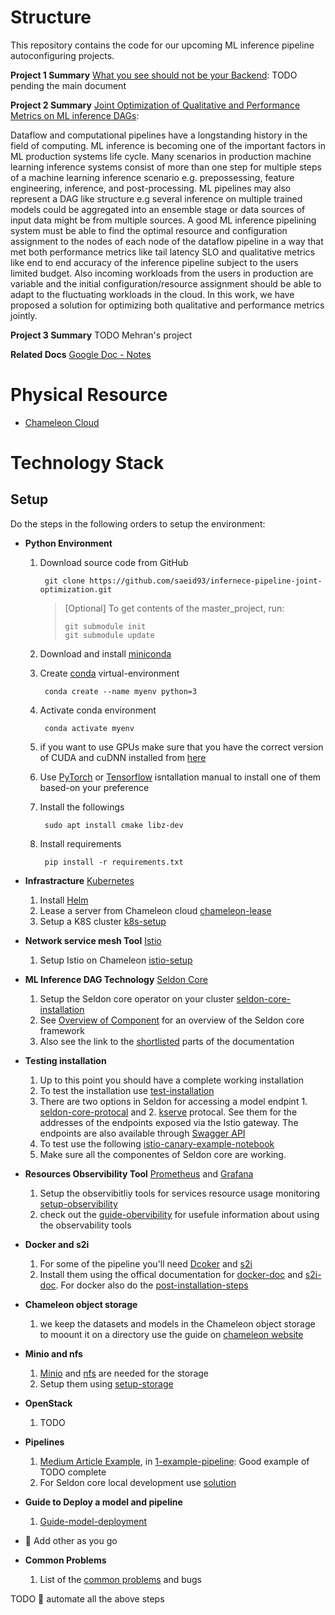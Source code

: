# Structure

This repository contains the code for our upcoming ML inference pipeline autoconfiguring projects.

**Project 1 Summary** [What you see should not be your Backend](https://www.overleaf.com/read/pvmxxqcgcfnn):
TODO pending the main document

**Project 2 Summary** [Joint Optimization of Qualitative and Performance Metrics on ML inference DAGs](https://www.overleaf.com/read/pfnwptxyktff):

Dataflow and computational pipelines have a longstanding history in the field of computing. ML inference is becoming one of the important factors in ML production systems life cycle. Many scenarios in production machine learning inference systems consist of more than one step for multiple steps of a machine learning inference scenario e.g. prepossessing, feature engineering, inference, and post-processing. ML pipelines may also represent a DAG like structure e.g several inference on multiple trained models could be aggregated into an ensemble stage or data sources of input data might be from multiple sources. A good ML inference pipelining system must be able to find the optimal resource and configuration assignment to the nodes of each node of the dataflow pipeline in a way that met both performance metrics like tail latency SLO and qualitative metrics like end to end accuracy of the inference pipeline subject to the users limited budget. Also incoming workloads from the users in production are variable and the initial configuration/resource assignment should be able to adapt to the fluctuating workloads in the cloud. In this work, we have proposed a solution for optimizing both qualitative and performance metrics jointly.

**Project 3 Summary** TODO Mehran's project


**Related Docs**
[Google Doc - Notes](https://docs.google.com/document/d/1VbMDl_09n77NCRk58C9vqzDLGkgfliPUYxS3NVX8fgw/edit?usp=sharing)

# Physical Resource
* [Chameleon Cloud](https://chameleoncloud.org/)

# Technology Stack
## Setup

Do the steps in the following orders to setup the environment:
* **Python Environment**
  1. Download source code from GitHub
     ```
      git clone https://github.com/saeid93/infernece-pipeline-joint-optimization.git
     ```
     > [Optional] To get contents of the master_project, run:
     > ```shell
     > git submodule init
     > git submodule update
     > ```
  2. Download and install [miniconda](https://docs.conda.io/en/latest/miniconda.html)
  3. Create [conda](https://docs.conda.io/en/latest/miniconda.html) virtual-environment
     ```
      conda create --name myenv python=3
     ```
  4. Activate conda environment
     ```
      conda activate myenv
     ```
  5. if you want to use GPUs make sure that you have the correct version of CUDA and cuDNN installed from [here](https://docs.nvidia.com/deeplearning/cudnn/install-guide/index.html)
  6. Use [PyTorch](https://pytorch.org/) or [Tensorflow](https://www.tensorflow.org/install/pip#virtual-environment-install) isntallation manual to install one of them based-on your preference

  7. Install the followings
     ```
      sudo apt install cmake libz-dev
     ```
  8. Install requirements
     ```
      pip install -r requirements.txt
     ```
* **Infrastracture** [Kubernetes](https://kubernetes.io/)
   1. Install [Helm](https://helm.sh/docs/intro/install/)
   2. Lease a server from Chameleon cloud [chameleon-lease](docs/chameleon-lease.md)
   3. Setup a K8S cluster [k8s-setup](docs/setup-chameleon-k8s.md)
* **Network service mesh Tool** [Istio](https://istio.io/)
   1. Setup Istio on Chameleon [istio-setup](docs/setup-istio.md)
* **ML Inference DAG Technology** [Seldon Core](https://docs.seldon.io/projects/seldon-core/en/latest/)
   1. Setup the Seldon core operator on your cluster [seldon-core-installation](docs/setup-seldon-core-installation.md)
   2. See [Overview of Component](https://docs.seldon.io/projects/seldon-core/en/latest/workflow/overview.html#metrics-with-prometheus) for an overview of the Seldon core framework
   3. Also see the link to the [shortlisted](docs/guide-seldon.md) parts of the documentation
* **Testing installation**
   1. Up to this point you should have a complete working installation
   2. To test the installation use [test-installation](docs/test_installation.md)
   3. There are two options in Seldon for accessing a model endpint 1. [seldon-core-protocal](https://docs.seldon.io/projects/seldon-core/en/latest/reference/apis/index.html) and 2. [kserve](https://kserve.github.io/website/modelserving/inference_api/) protocal. See them for the addresses of the endpoints exposed via the Istio gateway. The endpoints are also available through [Swagger API](https://docs.seldon.io/projects/seldon-core/en/latest/workflow/serving.html#generated-documentation-swagger-ui) 
   4. To test use the following [istio-canary-example-notebook](seldon-core-examples/capabilities/istio/canary/istio_canary.ipynb)
   5. Make sure all the componentes of Seldon core are working.
* **Resources Observibility Tool** [Prometheus](https://prometheus.io/) and [Grafana](https://grafana.com/)
   1. Setup the observibitliy tools for services resource usage monitoring [setup-observibility](docs/setup-prometeus-monitoring.md)
   2. check out the [guide-obervibility](docs/guide-prometheus.md) for usefule information about using the observability tools
* **Docker and s2i**
   1. For some of the pipeline you'll need [Dcoker](https://www.docker.com/) and [s2i](https://github.com/openshift/source-to-image)
   2. Install them using the offical documentation for [docker-doc](https://docs.docker.com/engine/install/ubuntu/) and [s2i-doc](https://github.com/openshift/source-to-image#installation). For docker also do the [post-installation-steps](https://docs.docker.com/engine/install/linux-postinstall/)
* **Chameleon object storage**
   1. we keep the datasets and models in the Chameleon object storage to moount it on a directory use the guide on [chameleon website](https://chameleoncloud.readthedocs.io/en/latest/technical/swift.html#:~:text=Chameleon%20provides%20an%20object%20store,results%20produced%20by%20your%20experiments.)
* **Minio and nfs**
   1. [Minio](https://min.io/) and [nfs](https://en.wikipedia.org/wiki/Network_File_System) are needed for the storage
   2. Setup them using [setup-storage](docs/setup-storage.md)
* **OpenStack**
   1. TODO
* **Pipelines**
   1. [Medium Article Example](https://becominghuman.ai/seldon-inference-graph-pipelined-model-serving-211c6b095f62), in [1-example-pipeline](pipelines/1-example-pipeline): Good example of TODO complete
   2. For Seldon core local development use [solution](https://github.com/SeldonIO/seldon-core/issues/2722#issuecomment-735836718)
* **Guide to Deploy a model and pipeline**
   1. [Guide-model-deployment](docs/guide-model-deployment.md)
* 🔴 Add other as you go

* **Common Problems**
   1. List of the [common problems](docs/common-problems.md) and bugs


TODO 🔴 automate all the above steps



